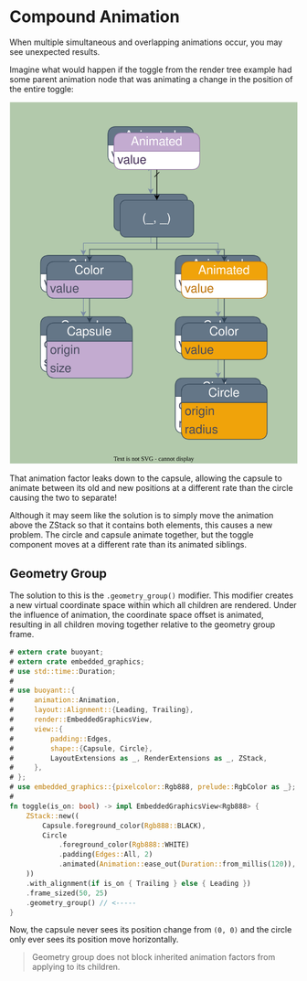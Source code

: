 # Compound Animation

When multiple simultaneous and overlapping animations occur, you may see unexpected results.

Imagine what would happen if the toggle from the render tree example had some parent
animation node that was animating a change in the position of the entire toggle:

![Multiple overlapping animations](./images/compound-render-tree.svg)

That animation factor leaks down to the capsule, allowing the capsule to animate between
its old and new positions at a different rate than the circle causing the two to separate!

Although it may seem like the solution is to simply move the animation above the ZStack so
that it contains both elements, this causes a new problem. The circle and capsule animate
together, but the toggle component moves at a different rate than its animated siblings.

## Geometry Group

The solution to this is the `.geometry_group()` modifier. This modifier creates a new
virtual coordinate space within which all children are rendered. Under the influence of
animation, the coordinate space offset is animated, resulting in all children moving
together relative to the geometry group frame.

```rust
# extern crate buoyant;
# extern crate embedded_graphics;
# use std::time::Duration;
# 
# use buoyant::{
#     animation::Animation,
#     layout::Alignment::{Leading, Trailing},
#     render::EmbeddedGraphicsView,
#     view::{
#         padding::Edges,
#         shape::{Capsule, Circle},
#         LayoutExtensions as _, RenderExtensions as _, ZStack,
#     },
# };
# use embedded_graphics::{pixelcolor::Rgb888, prelude::RgbColor as _};
# 
fn toggle(is_on: bool) -> impl EmbeddedGraphicsView<Rgb888> {
    ZStack::new((
        Capsule.foreground_color(Rgb888::BLACK),
        Circle
            .foreground_color(Rgb888::WHITE)
            .padding(Edges::All, 2)
            .animated(Animation::ease_out(Duration::from_millis(120)), is_on),
    ))
    .with_alignment(if is_on { Trailing } else { Leading })
    .frame_sized(50, 25)
    .geometry_group() // <-----
}
```

Now, the capsule never sees its position change from `(0, 0)` and the circle only ever
sees its position move horizontally.

> Geometry group does not block inherited animation factors from applying to its children.
